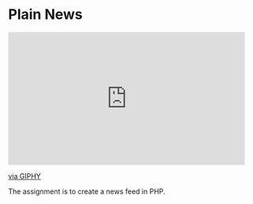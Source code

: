 # Plain News

<iframe src="https://giphy.com/embed/3o7qDXzmWyT3BgcyGc" width="480" height="270" frameBorder="0" class="giphy-embed" allowFullScreen></iframe><p><a href="https://giphy.com/gifs/siliconvalleyhbo-3o7qDXzmWyT3BgcyGc">via GIPHY</a></p>

The assignment is to create a news feed in PHP.

